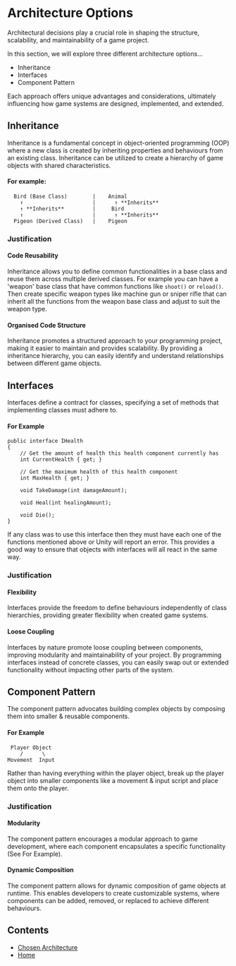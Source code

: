# Architecture Options

Architectural decisions play a crucial role in shaping the structure, scalability, and maintainability of a game project.

In this section, we will explore three different architecture options...
- Inheritance
- Interfaces
- Component Pattern

Each approach offers unique advantages and considerations, ultimately influencing how game systems are designed, implemented, and extended.

## Inheritance
Inheritance is a fundamental concept in object-oriented programming (OOP) where a new class is created by inheriting properties and behaviours from an existing class. Inheritance can be utilized to create a hierarchy of game objects with shared characteristics.

#### For example:
```
  Bird (Base Class)        |    Animal
    ↑                      |      ↑ **Inherits**
    ↑ **Inherits**         |     Bird
    ↑                      |      ↑ **Inherits**
  Pigeon (Derived Class)   |    Pigeon
```

### Justification

#### Code Reusability
Inheritance allows you to define common functionalities in a base class and reuse them across multiple derived classes. For example you can have a 'weapon' base class that have common functions like `shoot()` or `reload()`. Then create specific weapon types like machine gun or sniper rifle that can inherit all the functions from the weapon base class and adjust to suit the weapon type.

#### Organised Code Structure
Inheritance promotes a structured approach to your programming project, making it easier to maintain and provides scalability. By providing a inheritance hierarchy, you can easily identify and understand relationships between different game objects.

## Interfaces
Interfaces define a contract for classes, specifying a set of methods that implementing classes must adhere to. 

#### For Example
```
public interface IHealth
{
    // Get the amount of health this health component currently has
    int CurrentHealth { get; }

    // Get the maximum health of this health component
    int MaxHealth { get; }

    void TakeDamage(int damageAmount);

    void Heal(int healingAmount);

    void Die();
}
```
If any class was to use this interface then they must have each one of the functions mentioned above or Unity will report an error. This provides a good way to ensure that objects with interfaces will all react in the same way.

### Justification

#### Flexibility
Interfaces provide the freedom to define behaviours independently of class hierarchies, providing greater flexibility when created game systems.

#### Loose Coupling
Interfaces by nature promote loose coupling between components, improving modularity and maintainability of your project. By programming interfaces instead of concrete classes, you can easily swap out or extended functionality without impacting other parts of the system.

## Component Pattern
The component pattern advocates building complex objects by composing them into smaller & reusable components.

#### For Example
```
 Player Object
    /      \              
Movement  Input 
```
Rather than having everything within the player object, break up the player object into smaller components like a movement & input script and place them onto the player.

### Justification

#### Modularity
The component pattern encourages a modular approach to game development, where each component encapsulates a specific functionality (See For Example).

#### Dynamic Composition
The component pattern allows for dynamic composition of game objects at runtime. This enables developers to create customizable systems, where components can be added, removed, or replaced to achieve different behaviours.


## Contents
[//]: # (You need to populate these pages, they are part of your grades)
* [Chosen Architecture](architecture.md)
* [Home](../README.md)